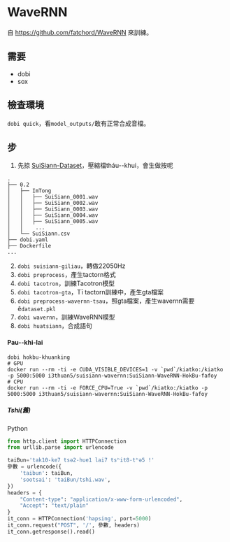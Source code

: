 # WaveRNN
自 https://github.com/fatchord/WaveRNN 來訓練。

## 需要
- dobi
- sox

## 檢查環境
`dobi quick`，看`model_outputs/`敢有正常合成音檔。

## 步
1. 先掠 [SuiSiann-Dataset](https://suisiann-dataset.ithuan.tw/)，壓縮檔tháu--khui，會生做按呢
```
.
├── 0.2
│   ├── ImTong
│   │   ├── SuiSiann_0001.wav
│   │   ├── SuiSiann_0002.wav
│   │   ├── SuiSiann_0003.wav
│   │   ├── SuiSiann_0004.wav
│   │   ├── SuiSiann_0005.wav
│   │    ...
│   └── SuiSiann.csv
├── dobi.yaml
├── Dockerfile
...
```
2. `dobi suisiann-giliau`，轉做22050Hz
3. `dobi preprocess`，產生tactorn格式
4. `dobi tacotron`，訓練Tacotron模型
5. `dobi tacotron-gta`，Tī tactorn訓練中，產生gta檔案
6. `dobi preprocess-wavernn-tsau`，照gta檔案，產生wavernn需要ê`dataset.pkl`
7. `dobi wavernn`，訓練WaveRNN模型
8. `dobi huatsiann`，合成語句

#### Pau--khi-lai
```
dobi hokbu-khuanking
# GPU
docker run --rm -ti -e CUDA_VISIBLE_DEVICES=1 -v `pwd`/kiatko:/kiatko -p 5000:5000 i3thuan5/suisiann-wavernn:SuiSiann-WaveRNN-HokBu-fafoy
# CPU
docker run --rm -ti -e FORCE_CPU=True -v `pwd`/kiatko:/kiatko -p 5000:5000 i3thuan5/suisiann-wavernn:SuiSiann-WaveRNN-HokBu-fafoy
```

##### Tshi(舊)
Python
```python
from http.client import HTTPConnection
from urllib.parse import urlencode

taiBun='tak10-ke7 tsə2-hue1 lai7 tsʰit8-tʰə5 !'
參數 = urlencode({
    'taibun': taiBun,
    'sootsai': 'taiBun/tshi.wav',
})
headers = {
    "Content-type": "application/x-www-form-urlencoded",
    "Accept": "text/plain"
}
it_conn = HTTPConnection('hapsing', port=5000)
it_conn.request("POST", '/', 參數, headers)
it_conn.getresponse().read()
```
